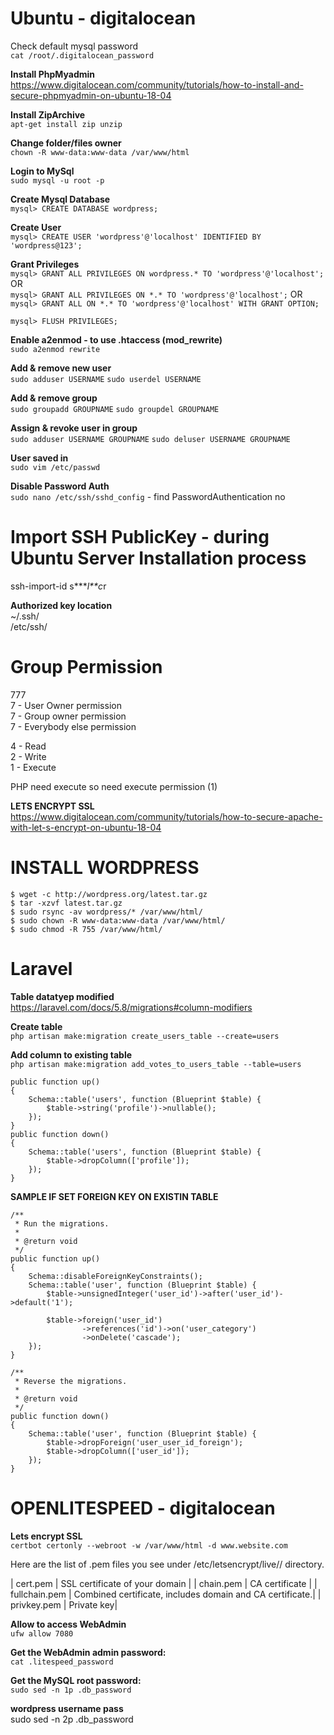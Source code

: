 # Ubuntu - digitalocean  
Check default mysql password  
`cat /root/.digitalocean_password`

**Install PhpMyadmin**  
https://www.digitalocean.com/community/tutorials/how-to-install-and-secure-phpmyadmin-on-ubuntu-18-04    

**Install ZipArchive**  
`apt-get install zip unzip`  

**Change folder/files owner**  
`chown -R www-data:www-data /var/www/html`

**Login to MySql**  
`sudo mysql -u root -p`    

**Create Mysql Database**  
`mysql> CREATE DATABASE wordpress;`

**Create User**  
`mysql> CREATE USER 'wordpress'@'localhost' IDENTIFIED BY 'wordpress@123';`    

**Grant Privileges**  
`mysql> GRANT ALL PRIVILEGES ON wordpress.* TO 'wordpress'@'localhost';` OR  
`mysql> GRANT ALL PRIVILEGES ON *.* TO 'wordpress'@'localhost';` OR  
`mysql> GRANT ALL ON *.* TO 'wordpress'@'localhost' WITH GRANT OPTION;` 

`mysql> FLUSH PRIVILEGES;`  

**Enable a2enmod - to use .htaccess (mod_rewrite)**  
`sudo a2enmod rewrite`  

**Add & remove new user**  
`sudo adduser USERNAME` 
`sudo userdel USERNAME`  

**Add & remove group**  
`sudo groupadd GROUPNAME`
`sudo groupdel GROUPNAME`  

**Assign & revoke user in group**  
`sudo adduser USERNAME GROUPNAME`
`sudo deluser USERNAME GROUPNAME`  

**User saved in**  
`sudo vim /etc/passwd`  

**Disable Password Auth**  
`sudo nano /etc/ssh/sshd_config` - find PasswordAuthentication no  

# Import SSH PublicKey  - during Ubuntu Server Installation process
ssh-import-id s****l**c*r  

**Authorized key location**  
 ~/.ssh/  
 /etc/ssh/  

# Group Permission
777  
7 - User Owner permission  
7 - Group owner permission  
7 - Everybody else permission  

4 - Read  
2 - Write  
1 - Execute  

PHP need execute so need execute permission (1)  

**LETS ENCRYPT SSL**  
https://www.digitalocean.com/community/tutorials/how-to-secure-apache-with-let-s-encrypt-on-ubuntu-18-04  

# INSTALL WORDPRESS  
    $ wget -c http://wordpress.org/latest.tar.gz
    $ tar -xzvf latest.tar.gz
    $ sudo rsync -av wordpress/* /var/www/html/
    $ sudo chown -R www-data:www-data /var/www/html/
    $ sudo chmod -R 755 /var/www/html/

# Laravel  

**Table datatyep modified**  
https://laravel.com/docs/5.8/migrations#column-modifiers  

**Create table**  
`php artisan make:migration create_users_table --create=users`  

**Add column to existing table**  
`php artisan make:migration add_votes_to_users_table --table=users`  

    public function up()  
    {  
        Schema::table('users', function (Blueprint $table) {  
            $table->string('profile')->nullable();  
        });  
    }  
    public function down()  
    {  
        Schema::table('users', function (Blueprint $table) {  
            $table->dropColumn(['profile']);  
        });  
    }
    
    
**SAMPLE IF SET FOREIGN KEY ON EXISTIN TABLE**  
    
    /**
     * Run the migrations.
     *
     * @return void
     */
    public function up()
    {
        Schema::disableForeignKeyConstraints();
        Schema::table('user', function (Blueprint $table) {
            $table->unsignedInteger('user_id')->after('user_id')->default('1');

            $table->foreign('user_id')
                    ->references('id')->on('user_category')
                    ->onDelete('cascade');
        });
    }

    /**
     * Reverse the migrations.
     *
     * @return void
     */
    public function down()
    {
        Schema::table('user', function (Blueprint $table) {
            $table->dropForeign('user_user_id_foreign');
            $table->dropColumn(['user_id']);
        });
    }
 
# OPENLITESPEED - digitalocean  

**Lets encrypt SSL**  
`certbot certonly --webroot -w /var/www/html -d www.website.com`  

Here are the list of .pem files you see under /etc/letsencrypt/live/<yourdomain>/ directory.

| cert.pem      | SSL certificate of your domain |
| chain.pem      | CA certificate |
| fullchain.pem | Combined certificate, includes domain and CA certificate.|
| privkey.pem | Private key|

**Allow to access WebAdmin**  
`ufw allow 7080`  

**Get the WebAdmin admin password:**  
`cat .litespeed_password`

**Get the MySQL root password:**  
`sudo sed -n 1p .db_password`  

**wordpress username pass**  
sudo sed -n 2p .db_password  

